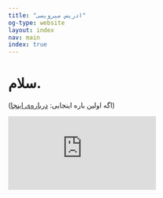 ```yaml
---
title: "ادریس میرویسی"
og-type: website
layout: index
nav: main
index: true
--- 
```


سلام.  
===  
(اگه اولین باره اینجایی: [درباره‌ی اینجا](/about))   

<iframe src="https://docs.google.com/forms/d/e/1FAIpQLSeCwKTOH_R9N5kLr0r12zS5SqQGSn1XNJN8SUfCrRzLcuZfJw/viewform?embedded=true" frameborder="0" marginheight="0" marginwidth="0">Loading…</iframe>




